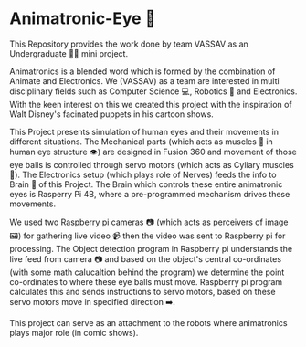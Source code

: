 # Animatronic-Eye 👀
This Repository provides the work done by team VASSAV as an Undergraduate 👨‍🎓 mini project.

Animatronics is a blended word which is formed by the combination of Animate and Electronics. We (VASSAV) as a team are interested in multi disciplinary fields such as Computer Science 💻, Robotics 🤖 and Electronics. With the keen interest on this we created this project with the inspiration of Walt Disney's facinated puppets in his cartoon shows. 

This Project presents simulation of human eyes and their movements in different situations. The Mechanical parts (which acts as muscles 💪 in human eye structure 👁️) are designed in Fusion 360  and movement of those eye balls is controlled through servo motors (which acts as Cyliary muscles 💪). The Electronics setup (which plays role of Nerves) feeds the info to Brain 🧠 of this Project. The Brain which controls these entire animatronic eyes is Rasperry Pi 4B, where a pre-programmed mechanism drives these movements. 

We used two Raspberry pi cameras 📷 (which acts as perceivers of image 🖼️) for gathering live video 📹 then the video was sent to Raspberry pi for processing. The Object detection program in Raspberry pi understands the live feed from camera 📷 and based on the object's central co-ordinates (with some math calucaltion behind the program) we determine the point co-ordinates to where these eye balls must move. Raspberry pi program calculates this and sends instructions to servo motors, based on these servo motors move in specified direction ➡️. 

This project can serve as an attachment to the robots where animatronics plays major role (in comic shows). 
